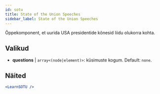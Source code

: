 ```yaml
---
id: sotu
title: State of the Union Speeches
sidebar_label: State of the Union Speeches
---
```


Õppekomponent, et uurida USA presidentide kõnesid liidu olukorra kohta.

## Valikud

* __questions__ | `array<(node|element)>`: küsimuste kogum. Default: `none`.


## Näited

```jsx live
<LearnSOTU />
```

